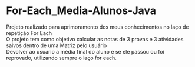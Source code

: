 # For-Each_Media-Alunos-Java </br>
Projeto realizado para aprimoramento dos meus conhecimentos no laço de repetição For Each </br>
O projeto tem como objetivo calcular as notas de 3 provas e 3 atividades salvos dentro de uma Matriz pelo usuário </br>
Devolver ao usuário a média final do aluno e se ele passou ou foi reprovado, utilizando sempre o laço for each.
